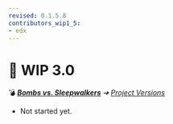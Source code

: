 ```yaml
---
revised: 0.1.5.8
contributors_wip1_5:
- edx
---
```


# 📄 WIP 3.0

💣 ***[Bombs vs. Sleepwalkers](/README.md)** ➔ [Project Versions](/project_versions/readme.md)*

- Not started yet.
